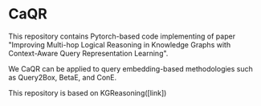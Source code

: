 # CaQR
This repository contains Pytorch-based code implementing of paper "Improving Multi-hop Logical Reasoning in Knowledge Graphs with Context-Aware Query Representation Learning". 

We CaQR can be applied to query embedding-based methodologies such as Query2Box, BetaE, and ConE.

This repository is based on KGReasoning([link])
